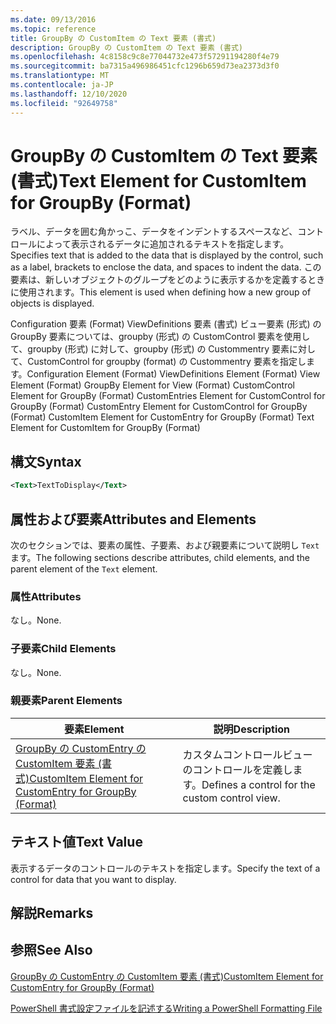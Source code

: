 ```yaml
---
ms.date: 09/13/2016
ms.topic: reference
title: GroupBy の CustomItem の Text 要素 (書式)
description: GroupBy の CustomItem の Text 要素 (書式)
ms.openlocfilehash: 4c8158c9c8e77044732e473f57291194280f4e79
ms.sourcegitcommit: ba7315a496986451cfc1296b659d73ea2373d3f0
ms.translationtype: MT
ms.contentlocale: ja-JP
ms.lasthandoff: 12/10/2020
ms.locfileid: "92649758"
---
```

# <a name="text-element-for-customitem-for-groupby-format"></a><span data-ttu-id="f7a27-103">GroupBy の CustomItem の Text 要素 (書式)</span><span class="sxs-lookup"><span data-stu-id="f7a27-103">Text Element for CustomItem for GroupBy (Format)</span></span>

<span data-ttu-id="f7a27-104">ラベル、データを囲む角かっこ、データをインデントするスペースなど、コントロールによって表示されるデータに追加されるテキストを指定します。</span><span class="sxs-lookup"><span data-stu-id="f7a27-104">Specifies text that is added to the data that is displayed by the control, such as a label, brackets to enclose the data, and spaces to indent the data.</span></span> <span data-ttu-id="f7a27-105">この要素は、新しいオブジェクトのグループをどのように表示するかを定義するときに使用されます。</span><span class="sxs-lookup"><span data-stu-id="f7a27-105">This element is used when defining how a new group of objects is displayed.</span></span>

<span data-ttu-id="f7a27-106">Configuration 要素 (Format) ViewDefinitions 要素 (書式) ビュー要素 (形式) の GroupBy 要素については、groupby (形式) の CustomControl 要素を使用して、groupby (形式) に対して、groupby (形式) の Custommentry 要素に対して、CustomControl for groupby (format) の Custommentry 要素を指定します。</span><span class="sxs-lookup"><span data-stu-id="f7a27-106">Configuration Element (Format) ViewDefinitions Element (Format) View Element (Format) GroupBy Element for View (Format) CustomControl Element for GroupBy (Format) CustomEntries Element for CustomControl for GroupBy (Format) CustomEntry Element for CustomControl for GroupBy (Format) CustomItem Element for CustomEntry for GroupBy (Format) Text Element for CustomItem for GroupBy (Format)</span></span>

## <a name="syntax"></a><span data-ttu-id="f7a27-107">構文</span><span class="sxs-lookup"><span data-stu-id="f7a27-107">Syntax</span></span>

```xml
<Text>TextToDisplay</Text>
```

## <a name="attributes-and-elements"></a><span data-ttu-id="f7a27-108">属性および要素</span><span class="sxs-lookup"><span data-stu-id="f7a27-108">Attributes and Elements</span></span>

<span data-ttu-id="f7a27-109">次のセクションでは、要素の属性、子要素、および親要素について説明し `Text` ます。</span><span class="sxs-lookup"><span data-stu-id="f7a27-109">The following sections describe attributes, child elements, and the parent element of the `Text` element.</span></span>

### <a name="attributes"></a><span data-ttu-id="f7a27-110">属性</span><span class="sxs-lookup"><span data-stu-id="f7a27-110">Attributes</span></span>

<span data-ttu-id="f7a27-111">なし。</span><span class="sxs-lookup"><span data-stu-id="f7a27-111">None.</span></span>

### <a name="child-elements"></a><span data-ttu-id="f7a27-112">子要素</span><span class="sxs-lookup"><span data-stu-id="f7a27-112">Child Elements</span></span>

<span data-ttu-id="f7a27-113">なし。</span><span class="sxs-lookup"><span data-stu-id="f7a27-113">None.</span></span>

### <a name="parent-elements"></a><span data-ttu-id="f7a27-114">親要素</span><span class="sxs-lookup"><span data-stu-id="f7a27-114">Parent Elements</span></span>

|<span data-ttu-id="f7a27-115">要素</span><span class="sxs-lookup"><span data-stu-id="f7a27-115">Element</span></span>|<span data-ttu-id="f7a27-116">説明</span><span class="sxs-lookup"><span data-stu-id="f7a27-116">Description</span></span>|
|-------------|-----------------|
|[<span data-ttu-id="f7a27-117">GroupBy の CustomEntry の CustomItem 要素 (書式)</span><span class="sxs-lookup"><span data-stu-id="f7a27-117">CustomItem Element for CustomEntry for GroupBy (Format)</span></span>](./customitem-element-for-customentry-for-groupby-format.md)|<span data-ttu-id="f7a27-118">カスタムコントロールビューのコントロールを定義します。</span><span class="sxs-lookup"><span data-stu-id="f7a27-118">Defines a control for the custom control view.</span></span>|

## <a name="text-value"></a><span data-ttu-id="f7a27-119">テキスト値</span><span class="sxs-lookup"><span data-stu-id="f7a27-119">Text Value</span></span>

<span data-ttu-id="f7a27-120">表示するデータのコントロールのテキストを指定します。</span><span class="sxs-lookup"><span data-stu-id="f7a27-120">Specify the text of a control for data that you want to display.</span></span>

## <a name="remarks"></a><span data-ttu-id="f7a27-121">解説</span><span class="sxs-lookup"><span data-stu-id="f7a27-121">Remarks</span></span>

## <a name="see-also"></a><span data-ttu-id="f7a27-122">参照</span><span class="sxs-lookup"><span data-stu-id="f7a27-122">See Also</span></span>

[<span data-ttu-id="f7a27-123">GroupBy の CustomEntry の CustomItem 要素 (書式)</span><span class="sxs-lookup"><span data-stu-id="f7a27-123">CustomItem Element for CustomEntry for GroupBy (Format)</span></span>](./customitem-element-for-customentry-for-groupby-format.md)

[<span data-ttu-id="f7a27-124">PowerShell 書式設定ファイルを記述する</span><span class="sxs-lookup"><span data-stu-id="f7a27-124">Writing a PowerShell Formatting File</span></span>](./writing-a-powershell-formatting-file.md)
